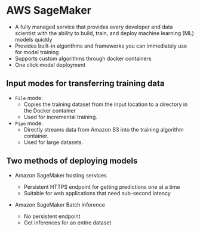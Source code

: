 # AWS SageMaker

- A fully managed service that provides every developer and data scientist with the ability to build, train, and deploy machine learning (ML) models quickly
- Provides built-in algorithms and frameworks you can immediately use for model training
- Supports custom algorithms through docker containers
- One click model deployment


## Input modes for transferring training data

- `File` mode: 
    - Copies the training dataset from the input location to a directory in the Docker container
    - Used for incremental training.
- `Pipe` mode: 
    - Directly streams data from Amazon S3 into the training algorithm container.  
    - Used for large datasets.

## Two methods of deploying models

- Amazon SageMaker hosting services
    - Persistent HTTPS endpoint for getting predictions one at a time
    - Suitable for web applications that need sub-second latency

- Amazon SageMaker Batch inference
    - No persistent endpoint
    - Get inferences for an entire dataset